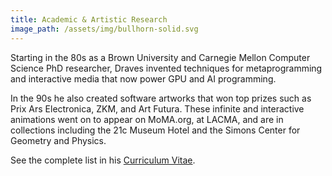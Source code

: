 ```yaml
---
title: Academic & Artistic Research
image_path: /assets/img/bullhorn-solid.svg
---
```


<p>
  Starting in the 80s as a Brown University and Carnegie Mellon
  Computer Science PhD researcher, Draves invented techniques for
  metaprogramming and interactive media that now power GPU and AI
  programming.
</p>
<p>
  In the 90s he also created software artworks that won top prizes such
  as Prix Ars Electronica, ZKM, and Art Futura. These infinite and
  interactive animations went on to appear on MoMA.org, at LACMA, and
  are in collections including the 21c Museum Hotel and the Simons
  Center for Geometry and Physics.
</p>
<p>
  See the complete list in his <a
  href="https://scottdraves.com/draves-cv.pdf">Curriculum Vitae</a>.
</p>

